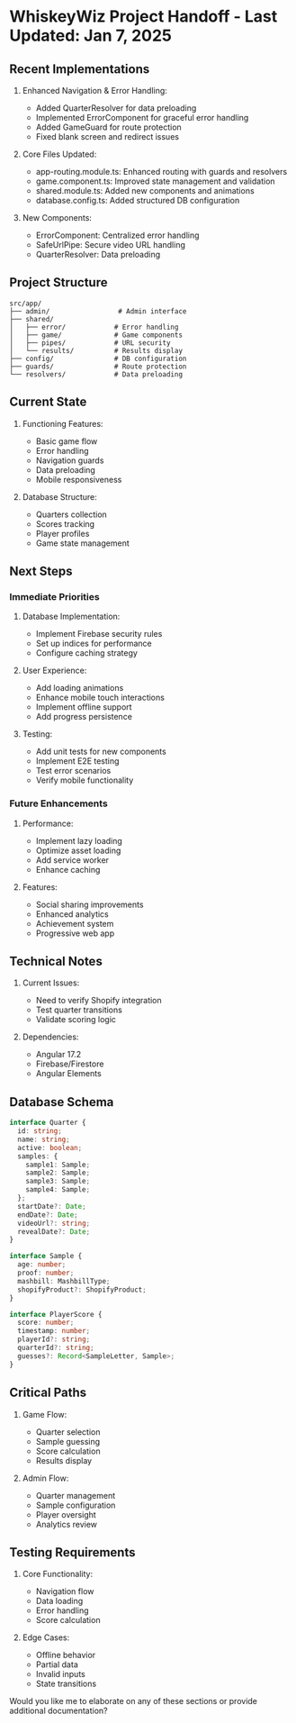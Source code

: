 # WhiskeyWiz Project Handoff - Last Updated: Jan 7, 2025

## Recent Implementations
1. Enhanced Navigation & Error Handling:
   - Added QuarterResolver for data preloading
   - Implemented ErrorComponent for graceful error handling
   - Added GameGuard for route protection
   - Fixed blank screen and redirect issues

2. Core Files Updated:
   - app-routing.module.ts: Enhanced routing with guards and resolvers
   - game.component.ts: Improved state management and validation
   - shared.module.ts: Added new components and animations
   - database.config.ts: Added structured DB configuration

3. New Components:
   - ErrorComponent: Centralized error handling
   - SafeUrlPipe: Secure video URL handling
   - QuarterResolver: Data preloading

## Project Structure
```
src/app/
├── admin/                 # Admin interface
├── shared/
│   ├── error/            # Error handling
│   ├── game/             # Game components
│   ├── pipes/            # URL security
│   └── results/          # Results display
├── config/               # DB configuration
├── guards/               # Route protection
└── resolvers/            # Data preloading
```

## Current State
1. Functioning Features:
   - Basic game flow
   - Error handling
   - Navigation guards
   - Data preloading
   - Mobile responsiveness

2. Database Structure:
   - Quarters collection
   - Scores tracking
   - Player profiles
   - Game state management

## Next Steps

### Immediate Priorities
1. Database Implementation:
   - Implement Firebase security rules
   - Set up indices for performance
   - Configure caching strategy

2. User Experience:
   - Add loading animations
   - Enhance mobile touch interactions
   - Implement offline support
   - Add progress persistence

3. Testing:
   - Add unit tests for new components
   - Implement E2E testing
   - Test error scenarios
   - Verify mobile functionality

### Future Enhancements
1. Performance:
   - Implement lazy loading
   - Optimize asset loading
   - Add service worker
   - Enhance caching

2. Features:
   - Social sharing improvements
   - Enhanced analytics
   - Achievement system
   - Progressive web app

## Technical Notes
1. Current Issues:
   - Need to verify Shopify integration
   - Test quarter transitions
   - Validate scoring logic

2. Dependencies:
   - Angular 17.2
   - Firebase/Firestore
   - Angular Elements

## Database Schema
```typescript
interface Quarter {
  id: string;
  name: string;
  active: boolean;
  samples: {
    sample1: Sample;
    sample2: Sample;
    sample3: Sample;
    sample4: Sample;
  };
  startDate?: Date;
  endDate?: Date;
  videoUrl?: string;
  revealDate?: Date;
}

interface Sample {
  age: number;
  proof: number;
  mashbill: MashbillType;
  shopifyProduct?: ShopifyProduct;
}

interface PlayerScore {
  score: number;
  timestamp: number;
  playerId?: string;
  quarterId?: string;
  guesses?: Record<SampleLetter, Sample>;
}
```

## Critical Paths
1. Game Flow:
   - Quarter selection
   - Sample guessing
   - Score calculation
   - Results display

2. Admin Flow:
   - Quarter management
   - Sample configuration
   - Player oversight
   - Analytics review

## Testing Requirements
1. Core Functionality:
   - Navigation flow
   - Data loading
   - Error handling
   - Score calculation

2. Edge Cases:
   - Offline behavior
   - Partial data
   - Invalid inputs
   - State transitions

Would you like me to elaborate on any of these sections or provide additional documentation?